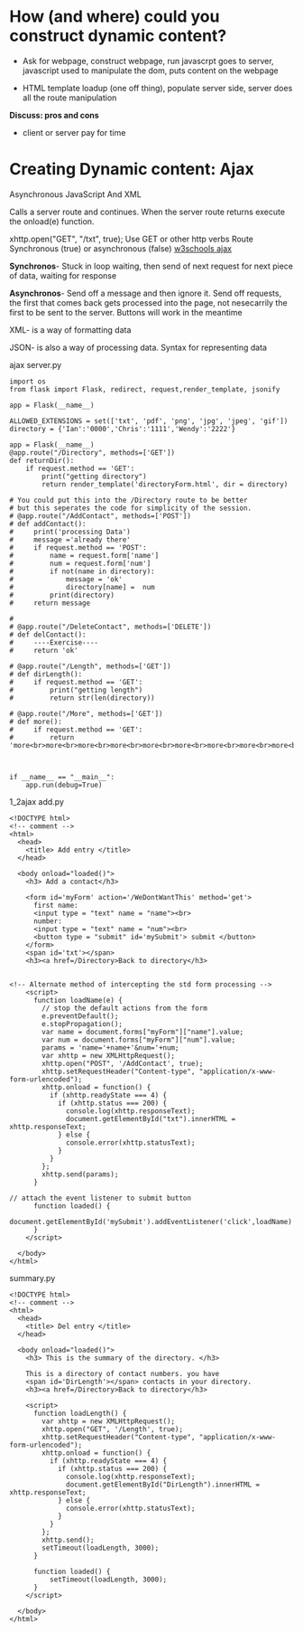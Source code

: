 
# How (and where) could you construct dynamic content?

- Ask for webpage, construct webpage, run javascrpt goes to server, javascript used to manipulate the dom, puts content on the webpage

- HTML template loadup (one off thing), populate server side, server does all the route manipulation


**Discuss: pros and cons**

- client or server pay for time

# Creating Dynamic content: Ajax

Asynchronous JavaScript And XML

Calls a server route and continues. 
When the server route returns
 execute the onload(e) function. 

xhttp.open("GET", "/txt", true);
Use GET or other http verbs
Route
Synchronous (true) or asynchronous  (false)
[w3schools ajax](http://www.w3schools.com/xml/ajax_intro.asp)  

**Synchronos**- Stuck in loop waiting, then send of next request for next piece of data, waiting for response

**Asynchronos**- Send off a message and then ignore it. Send off requests, the first that comes back gets processed into the page, not nesecarrily the first to be sent to the server. Buttons will work in the meantime

XML- is a way of formatting data

JSON- is also a way of processing data. Syntax for representing data

ajax server.py
```
import os
from flask import Flask, redirect, request,render_template, jsonify

app = Flask(__name__)

ALLOWED_EXTENSIONS = set(['txt', 'pdf', 'png', 'jpg', 'jpeg', 'gif'])
directory = {'Ian':'0000','Chris':'1111','Wendy':'2222'}

app = Flask(__name__)
@app.route("/Directory", methods=['GET'])
def returnDir():
    if request.method == 'GET':
        print("getting directory")
        return render_template('directoryForm.html', dir = directory)

# You could put this into the /Directory route to be better
# but this seperates the code for simplicity of the session.
# @app.route("/AddContact", methods=['POST'])
# def addContact():
#     print('processing Data')
#     message ='already there'
#     if request.method == 'POST':
#         name = request.form['name']
#         num = request.form['num']
#         if not(name in directory):
#             message = 'ok'
#             directory[name] =  num
#         print(directory)
#     return message

#
# @app.route("/DeleteContact", methods=['DELETE'])
# def delContact():
#     ----Exercise----
#     return 'ok'

# @app.route("/Length", methods=['GET'])
# def dirLength():
#     if request.method == 'GET':
#         print("getting length")
#         return str(len(directory))

# @app.route("/More", methods=['GET'])
# def more():
#     if request.method == 'GET':
#         return 'more<br>more<br>more<br>more<br>more<br>more<br>more<br>more<br>more<br>more<br>more<br>more<br>more<br>more<br>more<br>more<br>more<br>more<br>more<br>more<br>more<br>more<br>more<br>more<br>more<br>more<br>more<br>more<br>more<br>more<br>more<br>more<br>more<br>more<br>more<br>more<br>more<br>more<br>more<br>more<br>more<br>more<br>more<br>more<br>more<br>more<br>more<br>more<br>more<br>more<br>more<br>more<br>more<br>more<br>more<br>more<br>more<br>more<br>more<br>more<br>more<br>more<br>more<br>more<br>more<br>more<br>more<br>more<br>more<br>more<br>more<br>more<br>more<br>more<br>more<br>more<br>more<br>more<br>more<br>more<br>more<br>more<br>more<br>more<br>more<br>more<br>more<br>more<br>more<br>more<br>more<br>more<br>more<br>more<br>more<br>more<br>more<br>more<br>more<br>more<br>more<br>more<br>more<br>more<br>more<br>more<br>more<br>more<br>more<br>more<br>more<br>more<br>more<br>more<br>more<br>more<br>more<br>more<br>more<br>more<br>more<br>more<br>more<br>more<br>more<br>more<br>more<br>more<br>more<br>more<br>more<br>more<br>more<br>more<br>more<br>more<br>more<br>more<br>more<br>more<br>more<br>more<br>more<br>more<br>more<br>more<br>more<br>more<br>more<br>more<br>more<br>more<br>more<br>more<br>more<br>more<br>more<br>more<br>more<br>more<br>more<br>more<br>more<br>more<br>'



if __name__ == "__main__":
    app.run(debug=True)
```

1_2ajax add.py
```
<!DOCTYPE html>
<!-- comment -->
<html>
  <head>
    <title> Add entry </title>
  </head>

  <body onload="loaded()">
    <h3> Add a contact</h3>

    <form id='myForm' action='/WeDontWantThis' method='get'>
      first name:
      <input type = "text" name = "name"><br>
      number:
      <input type = "text" name = "num"><br>
      <button type = "submit" id='mySubmit'> submit </button>
    </form>
    <span id='txt'></span>
    <h3><a href=/Directory>Back to directory</h3>


<!-- Alternate method of intercepting the std form processing -->
    <script>
      function loadName(e) {
        // stop the default actions from the form
        e.preventDefault();
        e.stopPropagation();
        var name = document.forms["myForm"]["name"].value;
        var num = document.forms["myForm"]["num"].value;
        params = 'name='+name+'&num='+num;
        var xhttp = new XMLHttpRequest();
        xhttp.open("POST", '/AddContact', true);
        xhttp.setRequestHeader("Content-type", "application/x-www-form-urlencoded");
        xhttp.onload = function() {
          if (xhttp.readyState === 4) {
            if (xhttp.status === 200) {
              console.log(xhttp.responseText);
              document.getElementById("txt").innerHTML = xhttp.responseText;
            } else {
              console.error(xhttp.statusText);
            }
          }
        };
        xhttp.send(params);
      }

// attach the event listener to submit button
      function loaded() {
        document.getElementById('mySubmit').addEventListener('click',loadName)
      }
    </script>

  </body>
</html>
```

summary.py
```
<!DOCTYPE html>
<!-- comment -->
<html>
  <head>
    <title> Del entry </title>
  </head>

  <body onload="loaded()">
    <h3> This is the summary of the directory. </h3>

    This is a directory of contact numbers. you have
    <span id='DirLength'></span> contacts in your directory.
    <h3><a href=/Directory>Back to directory</h3>

    <script>
      function loadLength() {
        var xhttp = new XMLHttpRequest();
        xhttp.open("GET", '/Length', true);
        xhttp.setRequestHeader("Content-type", "application/x-www-form-urlencoded");
        xhttp.onload = function() {
          if (xhttp.readyState === 4) {
            if (xhttp.status === 200) {
              console.log(xhttp.responseText);
              document.getElementById("DirLength").innerHTML = xhttp.responseText;
            } else {
              console.error(xhttp.statusText);
            }
          }
        };
        xhttp.send();
        setTimeout(loadLength, 3000);
      }

      function loaded() {
          setTimeout(loadLength, 3000);
      }
    </script>

  </body>
</html>
```
